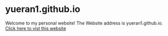 # yueran1.github.io

Welcome to my personal website!
The Website address is yueran1.github.io. [Click here to vist this website](https://yueran1.github.io/)

